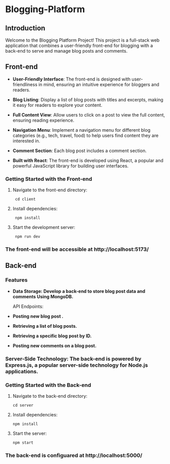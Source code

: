 # Blogging-Platform


## Introduction

Welcome to the Blogging Platform Project! This project is a full-stack web application that combines a user-friendly front-end for blogging with a back-end to serve and manage blog posts and comments.


## Front-end

- **User-Friendly Interface**: The front-end is designed with user-friendliness in mind, ensuring an intuitive experience for bloggers and readers.

- **Blog Listing**: Display a list of blog posts with titles and excerpts, making it easy for readers to explore your content.

- **Full Content View**: Allow users to click on a post to view the full content, ensuring  reading experience.

- **Navigation Menu**: Implement a navigation menu for different blog categories (e.g., tech, travel, food) to help users find content they are interested in.

- **Comment Section**: Each blog post includes a comment section.

- **Built with React**: The front-end is developed using React, a popular and powerful JavaScript library for building user interfaces.



### Getting Started with the Front-end


1. Navigate to the front-end directory:

        cd client

2. Install dependencies:

        npm install

3. Start the development server:

        npm run dev

###  The front-end will be accessible at http://localhost:5173/


## Back-end


###   Features

 - **Data Storage: Develop a back-end to store blog post data and comments Using MongoDB.**

   API Endpoints:

 - **Posting new blog post .**

 - **Retrieving a list of blog posts.**

 - **Retrieving a specific blog post by ID.**

 - **Posting new comments on a blog post.**


###  Server-Side Technology: The back-end is powered by Express.js, a popular server-side technology for Node.js applications.




### Getting Started with the Back-end

1.  Navigate to the back-end directory:
       
        cd server

2.  Install dependencies:

        npm install

3.  Start the server:

        npm start


### The back-end is configuared at http://localhost:5000/